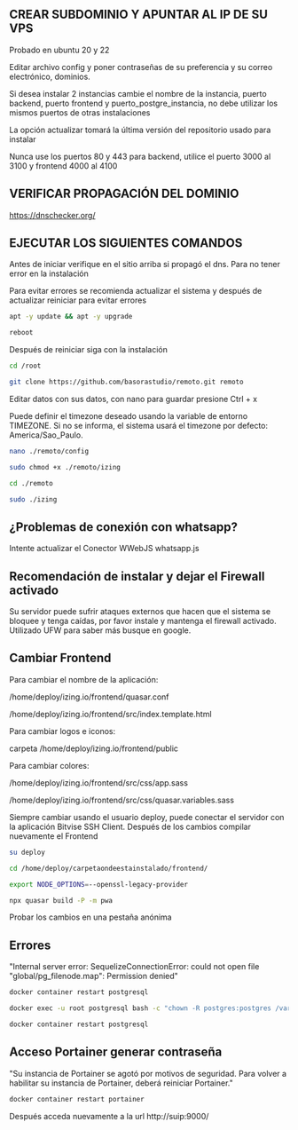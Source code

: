 
## CREAR SUBDOMINIO Y APUNTAR AL IP DE SU VPS

Probado en ubuntu 20 y 22

Editar archivo config y poner contraseñas de su preferencia y su correo electrónico, dominios.

Si desea instalar 2 instancias cambie el nombre de la instancia, puerto backend, puerto frontend y puerto_postgre_instancia, no debe utilizar los mismos puertos de otras instalaciones

La opción actualizar tomará la última versión del repositorio usado para instalar

Nunca use los puertos 80 y 443 para backend, utilice el puerto 3000 al 3100 y frontend 4000 al 4100

## VERIFICAR PROPAGACIÓN DEL DOMINIO

https://dnschecker.org/

## EJECUTAR LOS SIGUIENTES COMANDOS ##

Antes de iniciar verifique en el sitio arriba si propagó el dns. Para no tener error en la instalación

Para evitar errores se recomienda actualizar el sistema y después de actualizar reiniciar para evitar errores

```bash
apt -y update && apt -y upgrade
```
```bash
reboot
```

Después de reiniciar siga con la instalación

```bash
cd /root
```
```bash
git clone https://github.com/basorastudio/remoto.git remoto
```
Editar datos con sus datos, con nano para guardar presione Ctrl + x

Puede definir el timezone deseado usando la variable de entorno TIMEZONE. Si no se informa, el sistema usará el timezone por defecto: America/Sao_Paulo.
```bash
nano ./remoto/config
```

```bash
sudo chmod +x ./remoto/izing
```
```bash
cd ./remoto
```
```bash
sudo ./izing
```

## ¿Problemas de conexión con whatsapp? ##

Intente actualizar el Conector WWebJS whatsapp.js

## Recomendación de instalar y dejar el Firewall activado

Su servidor puede sufrir ataques externos que hacen que el sistema se bloquee y tenga caídas, por favor instale y mantenga el firewall activado.
Utilizado UFW para saber más busque en google.


## Cambiar Frontend

Para cambiar el nombre de la aplicación:

/home/deploy/izing.io/frontend/quasar.conf

/home/deploy/izing.io/frontend/src/index.template.html

Para cambiar logos e iconos:

carpeta /home/deploy/izing.io/frontend/public

Para cambiar colores:

/home/deploy/izing.io/frontend/src/css/app.sass

/home/deploy/izing.io/frontend/src/css/quasar.variables.sass

Siempre cambiar usando el usuario deploy, puede conectar el servidor con la aplicación Bitvise SSH Client. Después de los cambios compilar nuevamente el Frontend

```bash
su deploy
```
```bash
cd /home/deploy/carpetaondeestainstalado/frontend/
```
```bash
export NODE_OPTIONS=--openssl-legacy-provider
```
```bash
npx quasar build -P -m pwa
```

Probar los cambios en una pestaña anónima

## Errores

"Internal server error: SequelizeConnectionError: could not open file \"global/pg_filenode.map\": Permission denied"

```bash
docker container restart postgresql
```
```bash
docker exec -u root postgresql bash -c "chown -R postgres:postgres /var/lib/postgresql/data"
```
```bash
docker container restart postgresql
```

## Acceso Portainer generar contraseña
"Su instancia de Portainer se agotó por motivos de seguridad. Para volver a habilitar su instancia de Portainer, deberá reiniciar Portainer."

```bash
docker container restart portainer
```

Después acceda nuevamente a la url http://suip:9000/
